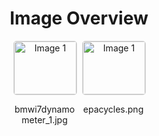 <h1 style ="text-align: center;"> Image Overview </h1>
<div style="display: flex; flex-wrap: wrap; gap: 10px; justify-content: center;">
<div style="flex: 1 1 calc(33.333% - 20px); max-width: 100px; text-align: center;">
<img src="https://media.evkx.net/multimedia/guides/understandingrange/epa/bmwi7dynamometer_1_xst.jpg" alt="Image 1" style="width: 100%; border: 1px solid #ddd; border-radius: 5px;">
<p>bmwi7dynamometer_1.jpg</p>
</div>
<div style="flex: 1 1 calc(33.333% - 20px); max-width: 100px; text-align: center;">
<img src="https://media.evkx.net/multimedia/guides/understandingrange/epa/epacycles_xst.png" alt="Image 1" style="width: 100%; border: 1px solid #ddd; border-radius: 5px;">
<p>epacycles.png</p>
</div>
</div>
